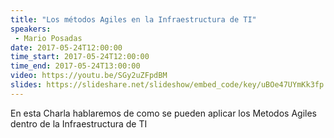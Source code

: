 ```yaml
---
title: "Los métodos Agiles en la Infraestructura de TI"
speakers:
 - Mario Posadas
date: 2017-05-24T12:00:00
time_start: 2017-05-24T12:00:00
time_end: 2017-05-24T13:00:00
video: https://youtu.be/SGy2uZFpdBM
slides: https://slideshare.net/slideshow/embed_code/key/uBOe47UYmKk3fp
---
```


En esta Charla hablaremos de como se pueden aplicar los Metodos Agiles dentro de la Infraestructura de TI